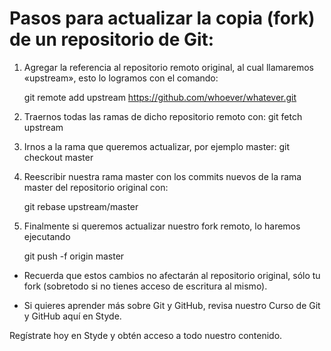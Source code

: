 # Pasos para actualizar la copia (fork) de un repositorio de Git:

1. Agregar la referencia al repositorio remoto original, al cual llamaremos «upstream», esto lo logramos con el comando:

    git remote add upstream https://github.com/whoever/whatever.git

2. Traernos todas las ramas de dicho repositorio remoto con: 
    git fetch upstream

3. Irnos a la rama que queremos actualizar, por ejemplo master: 
    git checkout master
    
4. Reescribir nuestra rama master con los commits nuevos de la rama master del repositorio original con:
    
    git rebase upstream/master

5. Finalmente si queremos actualizar nuestro fork remoto, lo haremos ejecutando 
    
    git push -f origin master

- Recuerda que estos cambios no afectarán al repositorio original, sólo tu fork (sobretodo si no tienes acceso de escritura al mismo).

- Si quieres aprender más sobre Git y GitHub, revisa nuestro Curso de Git y GitHub aquí en Styde.

Regístrate hoy en Styde y obtén acceso a todo nuestro contenido. 